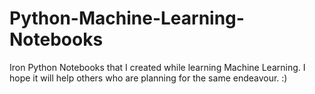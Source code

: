 # Python-Machine-Learning-Notebooks
Iron Python Notebooks that I created while learning Machine Learning. I hope it will help others who are planning for the same
endeavour. :) 
